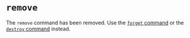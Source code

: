 # `remove`

The `remove` command has been removed. Use the [`forget` command][forget] or
the [`destroy` command][destroy] instead.

[forget]: /reference/commands/forget.md
[destroy]: /reference/commands/destroy.md

